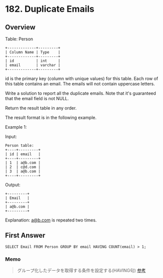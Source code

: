 # 182. Duplicate Emails
## Overview

Table: Person

```shell
+-------------+---------+
| Column Name | Type    |
+-------------+---------+
| id          | int     |
| email       | varchar |
+-------------+---------+
```
id is the primary key (column with unique values) for this table.
Each row of this table contains an email. The emails will not contain uppercase letters.


Write a solution to report all the duplicate emails. Note that it's guaranteed that the email field is not NULL.

Return the result table in any order.

The result format is in the following example.



Example 1:

Input:
```shell
Person table:
+----+---------+
| id | email   |
+----+---------+
| 1  | a@b.com |
| 2  | c@d.com |
| 3  | a@b.com |
+----+---------+
```
Output:
```shell
+---------+
| Email   |
+---------+
| a@b.com |
+---------+
```
Explanation: a@b.com is repeated two times.

## First Answer
```mysql
SELECT Email FROM Person GROUP BY email HAVING COUNT(email) > 1;
```

### Memo
> グループ化したデータを取得する条件を設定する(HAVING句) [参考](https://www.javadrive.jp/mysql/select/index10.html)
